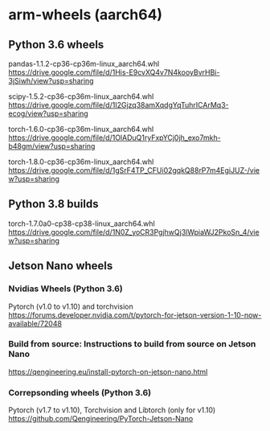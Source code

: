 # arm-wheels (aarch64)

## Python 3.6 wheels

pandas-1.1.2-cp36-cp36m-linux_aarch64.whl
https://drive.google.com/file/d/1His-E9cvXQ4v7N4kooyBvrHBi-3jSiwh/view?usp=sharing

scipy-1.5.2-cp36-cp36m-linux_aarch64.whl
https://drive.google.com/file/d/1I2Gjzq38amXqdgYqTuhrICArMq3-ecog/view?usp=sharing

torch-1.6.0-cp36-cp36m-linux_aarch64.whl
https://drive.google.com/file/d/1OlADuQ1ryFxpYCj0jh_exo7mkh-b48gm/view?usp=sharing

torch-1.8.0-cp36-cp36m-linux_aarch64.whl
https://drive.google.com/file/d/1gSrF4TP_CFUi02gqkQ88rP7m4EgiJUZ-/view?usp=sharing



## Python 3.8 builds

torch-1.7.0a0-cp38-cp38-linux_aarch64.whl
https://drive.google.com/file/d/1N0Z_yoCR3PgjhwQj3lWpiaWJ2PkoSn_4/view?usp=sharing


## Jetson Nano wheels

### Nvidias Wheels (Python 3.6)
Pytorch (v1.0 to v1.10) and torchvision https://forums.developer.nvidia.com/t/pytorch-for-jetson-version-1-10-now-available/72048

### Build from source: Instructions to build from source on Jetson Nano 
https://qengineering.eu/install-pytorch-on-jetson-nano.html

### Correpsonding wheels (Python 3.6)
Pytorch (v1.7 to v1.10), Torchvision and Libtorch (only for v1.10)
https://github.com/Qengineering/PyTorch-Jetson-Nano
